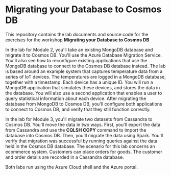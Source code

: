 # Migrating your Database to Cosmos DB

This repository contains the lab documents and source code for the exercises for the workshop **Migrating your Database to Cosmos DB**

In the lab for Module 2, you'll take an existing MongoDB database and migrate it to Cosmos DB. You'll use the Azure Database Migration Service. You'll also see how to reconfigure existing applications that use the MongoDB database to connect to the Cosmos DB database instead. The lab is based around an example system that captures temperature data from a series of IoT devices. The temperatures are logged in a MongoDB database, together with a timestamp. Each device has a unique ID. You will run a MongoDB application that simulates these devices, and stores the data in the database. You will also use a second application that enables a user to query statistical information about each device. After migrating the database from MongoDB to Cosmos DB, you'll configure both applications to connect to Cosmos DB, and verify that they still function correctly.

In the lab for Module 3, you'll migrate two datasets from Cassandra to Cosmos DB. You'll move the data in two ways. First, you'll export the data from Cassandra and use the **CQLSH COPY** command to import the database into Cosmos DB. Then, you'll migrate the data using Spark. You'll verify that migration was successful by running queries against the data held in the Cosmos DB database. The scenario for this lab concerns an ecommerce system. Customers can place orders for goods. The customer and order details are recorded in a Cassandra database.

Both labs run using the Azure Cloud shell and the Azure portal.
